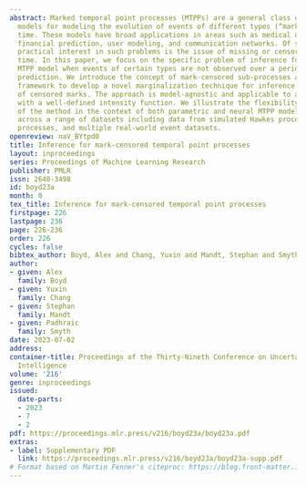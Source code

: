 ```yaml
---
abstract: Marked temporal point processes (MTPPs) are a general class of stochastic
  models for modeling the evolution of events of different types (“marks”) in continuous
  time. These models have broad applications in areas such as medical data monitoring,
  financial prediction, user modeling, and communication networks. Of significant
  practical interest in such problems is the issue of missing or censored data over
  time. In this paper, we focus on the specific problem of inference for a trained
  MTPP model when events of certain types are not observed over a period of time during
  prediction. We introduce the concept of mark-censored sub-processes and use this
  framework to develop a novel marginalization technique for inference in the presence
  of censored marks. The approach is model-agnostic and applicable to any MTPP model
  with a well-defined intensity function. We illustrate the flexibility and utility
  of the method in the context of both parametric and neural MTPP models, with results
  across a range of datasets including data from simulated Hawkes processes, self-correcting
  processes, and multiple real-world event datasets.
openreview: naV_BYtpd0
title: Inference for mark-censored temporal point processes
layout: inproceedings
series: Proceedings of Machine Learning Research
publisher: PMLR
issn: 2640-3498
id: boyd23a
month: 0
tex_title: Inference for mark-censored temporal point processes
firstpage: 226
lastpage: 236
page: 226-236
order: 226
cycles: false
bibtex_author: Boyd, Alex and Chang, Yuxin and Mandt, Stephan and Smyth, Padhraic
author:
- given: Alex
  family: Boyd
- given: Yuxin
  family: Chang
- given: Stephan
  family: Mandt
- given: Padhraic
  family: Smyth
date: 2023-07-02
address:
container-title: Proceedings of the Thirty-Nineth Conference on Uncertainty in Artificial
  Intelligence
volume: '216'
genre: inproceedings
issued:
  date-parts:
  - 2023
  - 7
  - 2
pdf: https://proceedings.mlr.press/v216/boyd23a/boyd23a.pdf
extras:
- label: Supplementary PDF
  link: https://proceedings.mlr.press/v216/boyd23a/boyd23a-supp.pdf
# Format based on Martin Fenner's citeproc: https://blog.front-matter.io/posts/citeproc-yaml-for-bibliographies/
---
```

